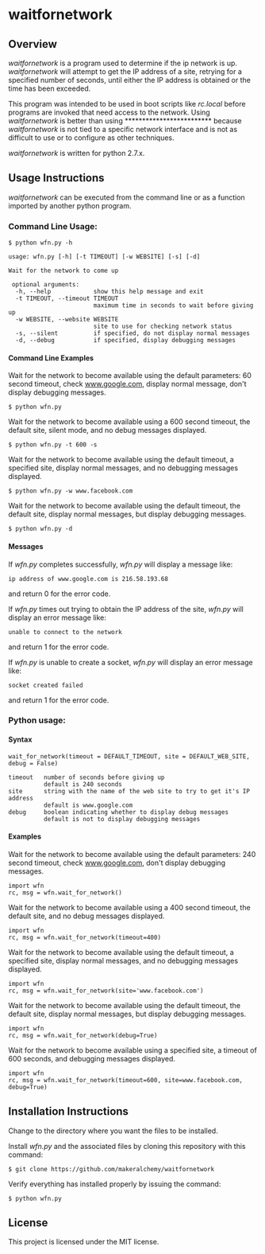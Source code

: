 # waitfornetwork

## Overview
*waitfornetwork* is a program used to determine if the ip network is up. *waitfornetwork* will attempt to get the IP address of a site, retrying for a specified number of seconds, until either the IP address is obtained or the time has been exceeded. 

This program was intended to be used in boot scripts like *rc.local* before programs are invoked that need access to the network. Using *waitfornetwork* is better than using ************************* because *waitfornetwork* is not tied to a specific network interface and is not as difficult to use or to configure as other techniques.

*waitfornetwork* is written for python 2.7.x.

## Usage Instructions

*waitfornetwork* can be executed from the command line or as a function imported by another python program.

### Command Line Usage:

    $ python wfn.py -h

    usage: wfn.py [-h] [-t TIMEOUT] [-w WEBSITE] [-s] [-d]

    Wait for the network to come up

     optional arguments:
      -h, --help            show this help message and exit
      -t TIMEOUT, --timeout TIMEOUT
                            maximum time in seconds to wait before giving up
      -w WEBSITE, --website WEBSITE
                            site to use for checking network status
      -s, --silent          if specified, do not display normal messages
      -d, --debug           if specified, display debugging messages   
    
#### Command Line Examples
Wait for the network to become available using the default parameters: 60 second timeout, check www.google.com, display normal message, don't display debugging messages.

    $ python wfn.py

Wait for the network to become available using a 600 second timeout, the default site, silent mode, and no debug messages displayed.

    $ python wfn.py -t 600 -s

Wait for the network to become available using the default timeout, a specified site, display normal messages, and no debugging messages displayed.

    $ python wfn.py -w www.facebook.com

Wait for the network to become available using the default timeout, the default site, display normal messages, but display debugging messages.

    $ python wfn.py -d

#### Messages
If *wfn.py* completes successfully, *wfn.py* will display a message like:

    ip address of www.google.com is 216.58.193.68

and return 0 for the error code.

If *wfn.py* times out trying to obtain the IP address of the site, *wfn.py* will display an error message like: 

    unable to connect to the network

and return 1 for the error code.

If *wfn.py* is unable to create a socket, *wfn.py* will display an error message like:

    socket created failed

and return 1 for the error code.

### Python usage:
#### Syntax
    wait_for_network(timeout = DEFAULT_TIMEOUT, site = DEFAULT_WEB_SITE, debug = False)

    timeout   number of seconds before giving up 
              default is 240 seconds
    site      string with the name of the web site to try to get it's IP address
              default is www.google.com
    debug     boolean indicating whether to display debug messages
              default is not to display debugging messages
#### Examples
Wait for the network to become available using the default parameters: 240 second timeout, check www.google.com, don't display debugging messages.

    import wfn
    rc, msg = wfn.wait_for_network()

Wait for the network to become available using a 400 second timeout, the default site, and no debug messages displayed.

    import wfn
    rc, msg = wfn.wait_for_network(timeout=400)
    
Wait for the network to become available using the default timeout, a specified site, display normal messages, and no debugging messages displayed.

    import wfn
    rc, msg = wfn.wait_for_network(site='www.facebook.com')
    
Wait for the network to become available using the default timeout, the default site, display normal messages, but display debugging messages. 
  
    import wfn
    rc, msg = wfn.wait_for_network(debug=True)

Wait for the network to become available using a specified site, a timeout of 600 seconds, and debugging messages displayed.

    import wfn
    rc, msg = wfn.wait_for_network(timeout=600, site=www.facebook.com, debug=True)

## Installation Instructions

Change to the directory where you want the files to be installed.

Install *wfn.py* and the associated files by cloning this repository with this command:

    $ git clone https://github.com/makeralchemy/waitfornetwork

Verify everything has installed properly by issuing the command:

    $ python wfn.py


## License
This project is licensed under the MIT license.

